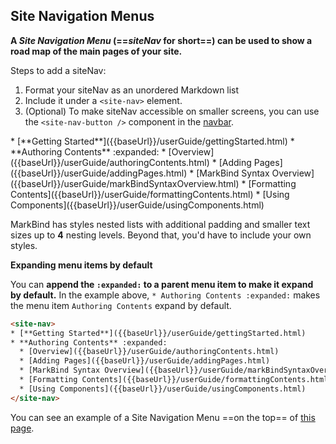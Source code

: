 ## Site Navigation Menus

<div id="content">

**A _Site Navigation Menu_ (==_siteNav_ for short==) can be used to show a road map of the main pages of your site.**

Steps to add a siteNav:
1. Format your siteNav as an unordered Markdown list
2. Include it under a `<site-nav>` element.
3. (Optional) To make siteNav accessible on smaller screens, you can use the `<site-nav-button />` component in the [navbar]({{baseUrl}}/userGuide/components/navigation.html#navbars).


<include src="codeAndOutput.md" boilerplate >
<variable name="code">
<site-nav>
* [**Getting Started**]({{baseUrl}}/userGuide/gettingStarted.html)
* **Authoring Contents** :expanded:
  * [Overview]({{baseUrl}}/userGuide/authoringContents.html)
  * [Adding Pages]({{baseUrl}}/userGuide/addingPages.html)
  * [MarkBind Syntax Overview]({{baseUrl}}/userGuide/markBindSyntaxOverview.html)
  * [Formatting Contents]({{baseUrl}}/userGuide/formattingContents.html)
  * [Using Components]({{baseUrl}}/userGuide/usingComponents.html)
</site-nav>
</variable>
</include>


MarkBind has styles nested lists with additional padding and smaller text sizes up to **4** nesting levels.
Beyond that, you'd have to include your own styles.

****Expanding menu items by default****

You can **append the `:expanded:` to a <tooltip content="a menu item with sub menu-items">parent menu item</tooltip> to make it expand by default.** In the example above, `* Authoring Contents :expanded:` makes the menu item `Authoring Contents` expand by default.

</div>

<div id="examples"></div>

<div id="short" class="d-none">

```html
<site-nav>
* [**Getting Started**]({{baseUrl}}/userGuide/gettingStarted.html)
* **Authoring Contents** :expanded:
  * [Overview]({{baseUrl}}/userGuide/authoringContents.html)
  * [Adding Pages]({{baseUrl}}/userGuide/addingPages.html)
  * [MarkBind Syntax Overview]({{baseUrl}}/userGuide/markBindSyntaxOverview.html)
  * [Formatting Contents]({{baseUrl}}/userGuide/formattingContents.html)
  * [Using Components]({{baseUrl}}/userGuide/usingComponents.html)
</site-nav>
```

</div>

<div id="examples" class="d-none">

You can see an example of a Site Navigation Menu ==on the top== of <a target="_blank" href="{{ baseUrl }}/userGuide/formattingContents.html">this page</a>.
</div>
